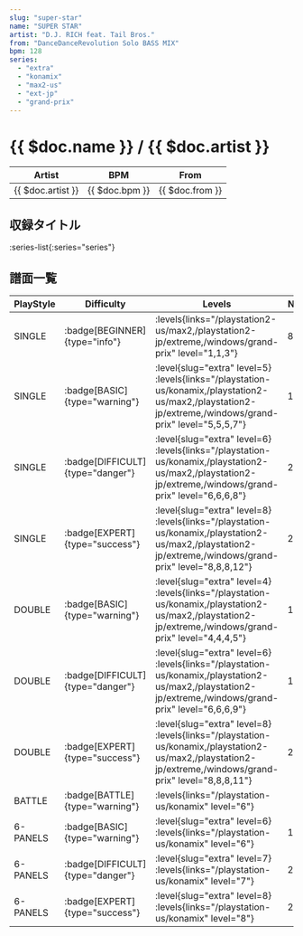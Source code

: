 ```yaml
---
slug: "super-star"
name: "SUPER STAR"
artist: "D.J. RICH feat. Tail Bros."
from: "DanceDanceRevolution Solo BASS MIX"
bpm: 128
series:
  - "extra"
  - "konamix"
  - "max2-us"
  - "ext-jp"
  - "grand-prix"
---
```


# {{ $doc.name }} / {{ $doc.artist }}

|Artist|BPM|From|
|------|---|----|
|{{ $doc.artist }}|{{ $doc.bpm }}|{{ $doc.from }}|

## 収録タイトル

:series-list{:series="series"}

## 譜面一覧

|PlayStyle|Difficulty|Levels|Notes|Movie|
|---------|----------|------|-----|-----|
|SINGLE| :badge[BEGINNER]{type="info"}| :levels{links="/playstation2-us/max2,/playstation2-jp/extreme,/windows/grand-prix" level="1,1,3"}|84/0||
|SINGLE| :badge[BASIC]{type="warning"}|<div class="field is-grouped is-grouped-multiline"> :level{slug="extra" level=5} :levels{links="/playstation-us/konamix,/playstation2-us/max2,/playstation2-jp/extreme,/windows/grand-prix" level="5,5,5,7"}</div>|195/0||
|SINGLE| :badge[DIFFICULT]{type="danger"}|<div class="field is-grouped is-grouped-multiline"> :level{slug="extra" level=6} :levels{links="/playstation-us/konamix,/playstation2-us/max2,/playstation2-jp/extreme,/windows/grand-prix" level="6,6,6,8"}</div>|229/0||
|SINGLE| :badge[EXPERT]{type="success"}|<div class="field is-grouped is-grouped-multiline"> :level{slug="extra" level=8} :levels{links="/playstation-us/konamix,/playstation2-us/max2,/playstation2-jp/extreme,/windows/grand-prix" level="8,8,8,12"}</div>|289/0||
|DOUBLE| :badge[BASIC]{type="warning"}|<div class="field is-grouped is-grouped-multiline"> :level{slug="extra" level=4} :levels{links="/playstation-us/konamix,/playstation2-us/max2,/playstation2-jp/extreme,/windows/grand-prix" level="4,4,4,5"}</div>|157/0||
|DOUBLE| :badge[DIFFICULT]{type="danger"}|<div class="field is-grouped is-grouped-multiline"> :level{slug="extra" level=6} :levels{links="/playstation-us/konamix,/playstation2-us/max2,/playstation2-jp/extreme,/windows/grand-prix" level="6,6,6,9"}</div>|195/0||
|DOUBLE| :badge[EXPERT]{type="success"}|<div class="field is-grouped is-grouped-multiline"> :level{slug="extra" level=8} :levels{links="/playstation-us/konamix,/playstation2-us/max2,/playstation2-jp/extreme,/windows/grand-prix" level="8,8,8,11"}</div>|262/0||
|BATTLE| :badge[BATTLE]{type="warning"}| :levels{links="/playstation-us/konamix" level="6"}|||
|6-PANELS| :badge[BASIC]{type="warning"}|<div class="field is-grouped is-grouped-multiline"> :level{slug="extra" level=6} :levels{links="/playstation-us/konamix" level="6"}</div>|195/0||
|6-PANELS| :badge[DIFFICULT]{type="danger"}|<div class="field is-grouped is-grouped-multiline"> :level{slug="extra" level=7} :levels{links="/playstation-us/konamix" level="7"}</div>|229/0||
|6-PANELS| :badge[EXPERT]{type="success"}|<div class="field is-grouped is-grouped-multiline"> :level{slug="extra" level=8} :levels{links="/playstation-us/konamix" level="8"}</div>|289/0||
